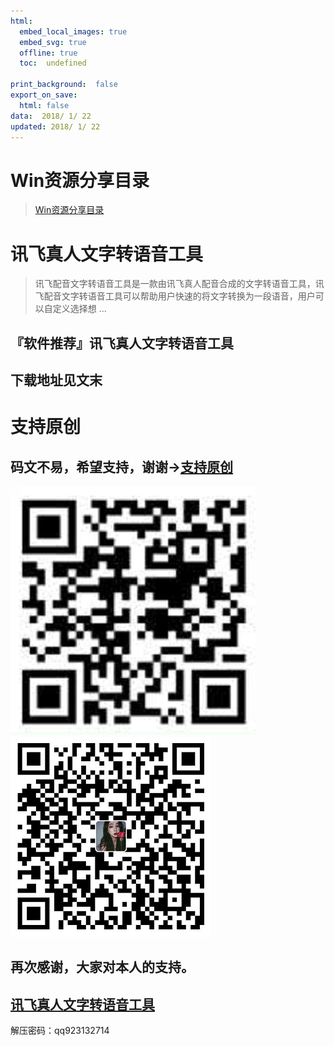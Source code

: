 ```yaml
---
html:
  embed_local_images: true
  embed_svg: true
  offline: true
  toc:  undefined

print_background:  false
export_on_save:
  html: false
data:  2018/ 1/ 22
updated: 2018/ 1/ 22
---
```


# Win资源分享目录

> [Win资源分享目录](https://blog.csdn.net/qq923132714/article/details/83108491 "Win资源分享目录")


# 讯飞真人文字转语音工具

> 讯飞配音文字转语音工具是一款由讯飞真人配音合成的文字转语音工具，讯飞配音文字转语音工具可以帮助用户快速的将文字转换为一段语音，用户可以自定义选择想 ...

## 『软件推荐』讯飞真人文字转语音工具



## 下载地址见文末

# 支持原创
## 码文不易，希望支持，谢谢->**[支持原创](http://blog.csdn.net/qq923132714/article/details/79399145)**
![微信支付](https://raw.githubusercontent.com/923132714/my_picture/master/blog/support/weixin.png)![微信支付](https://raw.githubusercontent.com/923132714/my_picture/master/blog/support/支付宝.png)
## 再次感谢，大家对本人的支持。



## [讯飞真人文字转语音工具](http://u16848854.ctfile.net/fs/16848854-332478448 "讯飞真人文字转语音工具")


解压密码：qq923132714
